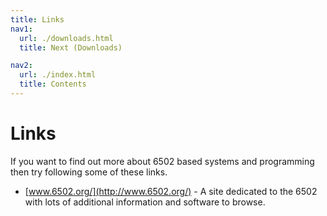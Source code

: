 ```yaml
---
title: Links
nav1:
  url: ./downloads.html
  title: Next (Downloads)

nav2:
  url: ./index.html
  title: Contents
---
```


# Links
If you want to find out more about 6502 based systems and programming then try following some of these links.

- [www.6502.org/](http://www.6502.org/) - A site dedicated to the 6502 with lots of additional information and software to browse. 

